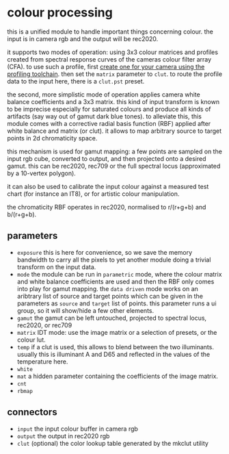 # colour processing

this is a unified module to handle important things concerning colour.
the input is in camera rgb and the output will be rec2020.

it supports two modes of operation: using 3x3 colour matrices and profiles
created from spectral response curves of the cameras colour filter array (CFA).
to use such a profile, first [create one for your camera using the profiling
toolchain](../../../tools/clut/readme.md). then set the `matrix` parameter to `clut`.
to route the profile data to the input here, there is a `clut.pst` preset.

the second, more simplistic mode of operation applies camera white balance
coefficients and a 3x3 matrix. this kind of input transform is known to be
imprecise especially for saturated colours and produce all kinds of artifacts
(say way out of gamut dark blue tones). to alleviate this, this module comes
with a corrective radial basis function (RBF) applied after white balance and
matrix (or clut). it allows to map arbitrary source to target points in 2d
chromaticity space.

this mechanism is used for gamut mapping: a few points are sampled on the
input rgb cube, converted to output, and then projected onto a desired
gamut. this can be rec2020, rec709 or the full spectral locus (approximated by
a 10-vertex polygon).

it can also be used to calibrate the input colour against a measured
test chart (for instance an IT8), or for artistic colour manipulation.

the chromaticity RBF operates in rec2020, normalised to r/(r+g+b) and b/(r+g+b).

## parameters

* `exposure` this is here for convenience, so we save the memory bandwidth to carry
  all the pixels to yet another module doing a trivial transform on the input data.
* `mode` the module can be run in `parametric` mode, where the colour matrix and white
  balance coefficients are used and then the RBF only comes into play for gamut mapping.
  the `data driven` mode works on an aribtrary list of source and target points which
  can be given in the parameters as `source` and `target` list of points.
  this parameter runs a ui group, so it will show/hide a few other elements.
* `gamut` the gamut can be left untouched, projected to spectral locus, rec2020, or rec709
* `matrix` IDT mode: use the image matrix or a selection of presets, or the colour lut.
* `temp` if a clut is used, this allows to blend between the two illuminants. usually this
  is illuminant A and D65 and reflected in the values of the temperature here.
* `white`
* `mat` a hidden parameter containing the coefficients of the image matrix.
* `cnt`
* `rbmap`

## connectors

* `input` the input colour buffer in camera rgb
* `output` the output in rec2020 rgb
* `clut` (optional) the color lookup table generated by the mkclut utility
